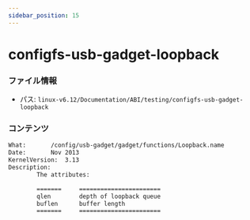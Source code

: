 ```yaml
---
sidebar_position: 15
---
```

# configfs-usb-gadget-loopback

### ファイル情報

- パス: `linux-v6.12/Documentation/ABI/testing/configfs-usb-gadget-loopback`

### コンテンツ

```txt
What:		/config/usb-gadget/gadget/functions/Loopback.name
Date:		Nov 2013
KernelVersion:	3.13
Description:
		The attributes:

		=======		=======================
		qlen		depth of loopback queue
		buflen		buffer length
		=======		=======================

```
